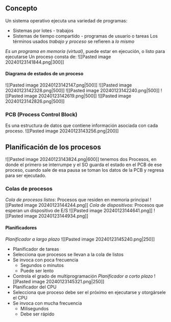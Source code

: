 ## Concepto
Un sistema operativo ejecuta una variedad de programas:
- Sistemas por lotes - trabajos
- Sistemas de tiempo compartido - programas de usuario o tareas
Los términos usados *trabajo y proceso* se refieren a *lo mismo*

*Es un programa en memoria (virtual)*, puede estar en ejecución, o listo para ejecutarse
Un proceso consta de:
![[Pasted image 20240123141844.png|300]]
#### Diagrama de estados de un proceso
![[Pasted image 20240123142147.png|500]]
![[Pasted image 20240123142328.png|500]]
![[Pasted image 20240123142240.png|500]]
![[Pasted image 20240123142619.png|500]]
![[Pasted image 20240123142826.png|500]]

### PCB (Process Control Block)
Es una estructura de datos que contiene información asociada con cada proceso.
![[Pasted image 20240123143256.png|200]]

## Planificación de los procesos
![[Pasted image 20240123143824.png|600]]
tenemos dos Procesos, en donde el primero se interrumpe y el SO guarda el estado en el PCB de ese proceso, cuando sale de esa pausa se toman los datos de la PCB y regresa para ser ejecutado.

### Colas de procesos

*Cola de procesos listos*: Procesos que residen en memoria principal
![[Pasted image 20240123144244.png]]
*Cola de dispositivos*: Procesos que esperan un dispositivo de E/S
![[Pasted image 20240123144641.png]]
![[Pasted image 20240123144934.png]]
#### Planificadores
*Planificador a largo plazo*
![[Pasted image 20240123145240.png|250]]
- Planificador de tareas
- Selecciona que procesos se llevan a la cola de listos
- Se invoca con poca frecuencia
	- Segundos o minutos
	- Puede ser lento
- Controla el grado de multiprogramación
*Planificador a corto plazo*
![[Pasted image 20240123145321.png|250]]
- Planificador del CPU
- Selecciona que proceso debe ser el próximo en ejecutarse y otorgársele el CPU
- Se invoca con mucha frecuencia
	- Milisegundos
	- Debe ser rápido

